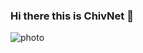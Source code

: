 ### Hi there this is ChivNet 👋

![photo](https://user-images.githubusercontent.com/32972328/175882807-a137e81e-dee1-4d5b-9448-23f65be6494a.png)


<!--
**chivnet/chivnet** is a ✨ _special_ ✨ repository because its `README.md` (this file) appears on your GitHub profile.

Here are some ideas to get you started:

- 🔭 I’m currently working on ...
- 🌱 I’m currently learning ...
- 👯 I’m looking to collaborate on ...
- 🤔 I’m looking for help with ...
- 💬 Ask me about ...
- 📫 How to reach me: ...
- 😄 Pronouns: ...
- ⚡ Fun fact: ...
-->
